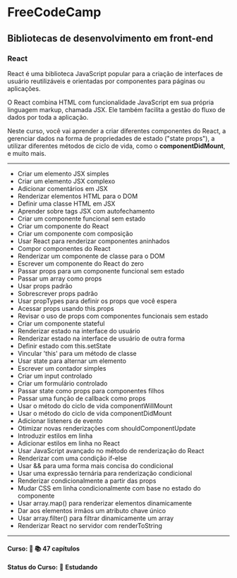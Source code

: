 # FreeCodeCamp
## Bibliotecas de desenvolvimento em front-end
### React

React é uma biblioteca JavaScript popular para a criação de interfaces de usuário reutilizáveis e orientadas por componentes para páginas ou aplicações.

O React combina HTML com funcionalidade JavaScript em sua própria linguagem markup, chamada JSX. Ele também facilita a gestão do fluxo de dados por toda a aplicação.

Neste curso, você vai aprender a criar diferentes componentes do React, a gerenciar dados na forma de propriedades de estado ("state props"), a utilizar diferentes métodos de ciclo de vida, como o **componentDidMount**, e muito mais.

<hr>

* Criar um elemento JSX simples
* Criar um elemento JSX complexo
* Adicionar comentários em JSX
* Renderizar elementos HTML para o DOM
* Definir uma classe HTML em JSX
* Aprender sobre tags JSX com autofechamento
* Criar um componente funcional sem estado
* Criar um componente do React
* Criar um componente com composição
* Usar React para renderizar componentes aninhados
* Compor componentes do React
* Renderizar um componente de classe para o DOM
* Escrever um componente do React do zero
* Passar props para um componente funcional sem estado
* Passar um array como props
* Usar props padrão
* Sobrescrever props padrão
* Usar propTypes para definir os props que você espera
* Acessar props usando this.props
* Revisar o uso de props com componentes funcionais sem estado
* Criar um componente stateful
* Renderizar estado na interface do usuário
* Renderizar estado na interface de usuário de outra forma
* Definir estado com this.setState
* Vincular 'this' para um método de classe
* Usar state para alternar um elemento
* Escrever um contador simples
* Criar um input controlado
* Criar um formulário controlado
* Passar state como props para componentes filhos
* Passar uma função de callback como props
* Usar o método do ciclo de vida componentWillMount
* Usar o método do ciclo de vida componentDidMount
* Adicionar listeners de evento
* Otimizar novas renderizações com shouldComponentUpdate
* Introduzir estilos em linha
* Adicionar estilos em linha no React
* Usar JavaScript avançado no método de renderização do React
* Renderizar com uma condição if-else
* Usar && para uma forma mais concisa do condicional
* Usar uma expressão ternária para renderização condicional
* Renderizar condicionalmente a partir das props
* Mudar CSS em linha condicionalmente com base no estado do componente
* Usar array.map() para renderizar elementos dinamicamente
* Dar aos elementos irmãos um atributo chave único
* Usar array.filter() para filtrar dinamicamente um array
* Renderizar React no servidor com renderToString

<hr>

#### Curso: :green_book: :books: 47 capítulos
**Status do Curso:** :speech_balloon: **Estudando**

